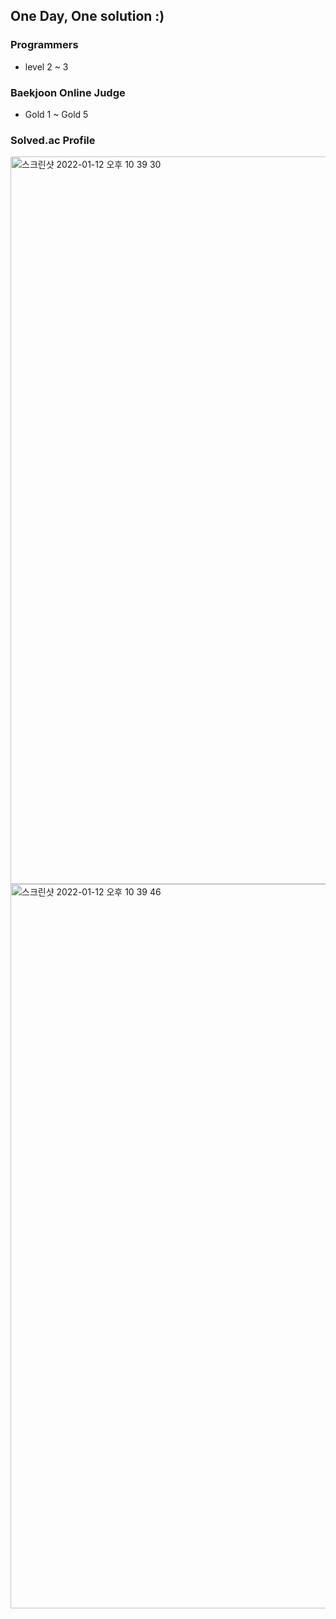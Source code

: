 ## One Day, One solution :)

### Programmers
- level 2 ~ 3

### Baekjoon Online Judge
- Gold 1 ~ Gold 5


### Solved.ac Profile
<img width="1164" alt="스크린샷 2022-01-12 오후 10 39 30" src="https://user-images.githubusercontent.com/77976233/149151351-705c03c2-9bbe-4f94-9d80-28fc8b9853c2.png">
<img width="1159" alt="스크린샷 2022-01-12 오후 10 39 46" src="https://user-images.githubusercontent.com/77976233/149151422-1b528c8f-4ca6-4860-a099-7cb4bce90d4a.png">
